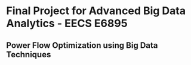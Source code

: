 # Final Project for Advanced Big Data Analytics - EECS E6895
## Power Flow Optimization using Big Data Techniques
